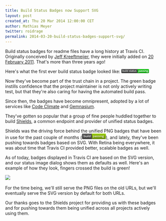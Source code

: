 ```yaml
---
title: Build Status Badges now Support SVG
layout: post
created_at: Thu 20 Mar 2014 12:00:00 CET
author: Mathias Meyer
twitter: roidrage
permalink: 2014-03-20-build-status-badges-support-svg/
---
```

Build status badges for readme files have a long history at Travis CI.
Originally conceived by [Jeff Kreeftmeijer](https://twitter.com/jkreeftmeijer),
they were initially added on [20 February
2011](https://github.com/travis-ci/travis-ci/commit/2b50cc6a86e21bafd37986fb2357a258c941b612).
That's more than three years ago!

Here's what the first ever build status badge looked like:
![](https://raw.githubusercontent.com/travis-ci/travis-ci/b6b9e9bbe1ea8e53bbd5742b0dafdced7b201ab1/public/images/status/stable.png)

Now they've become part of the trust chain in a project. The green badge
instills confidence that the project maintainer is not only actively writing
test, but that they're also caring for having the automated build pass.

Since then, the badges have become omnipresent, adopted by a lot of services
like [Code Climate](http://codeclimate.com) and
[Gemnasium](http://gemnasium.com).

They've gotten so popular that a group of fine people huddled together to build
[Shields](http://shields.io), a common endpoint and provider of unified status
badges.

Shields was the driving force behind the unified PNG badges that have been in
use for the past couple of months
(![](https://raw.githubusercontent.com/travis-ci/travis-api/515ffb8a8a881f18c7e27bf134da81a8de54945f/public/images/result/passing.png)), and lately, they've been pushing towards
badges based on SVG. With Retina being everywhere, it was about time that Travis
CI provided better, scalable badges as well.

As of today, badges displayed in Travis CI are based on the SVG version, and our
status image dialog shows them as defaults as well. Here's an example of how
they look, fingers crossed the build is green!

[![](https://travis-ci.org/travis-ci/travis-api.svg?branch=master)](https://travis-ci.org/travis-ci/travis-api)

For the time being, we'll still serve the PNG files on the old URLs, but we'll
eventually serve the SVG version by default for both URLs.

Our thanks goes to the Shields project for providing us with these badges and
for pushing towards them being unified across all projects actively using them.
